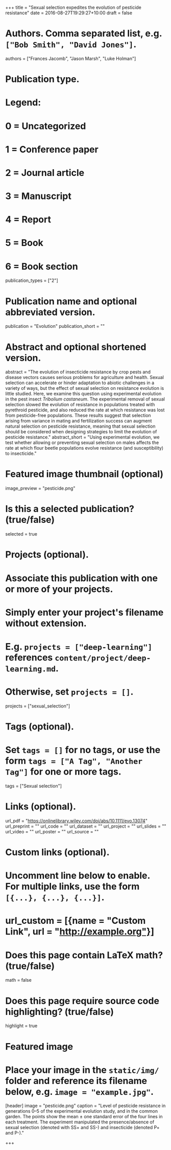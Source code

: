 +++
title = "Sexual selection expedites the evolution of pesticide resistance"
date = 2016-08-27T19:29:27+10:00
draft = false

# Authors. Comma separated list, e.g. `["Bob Smith", "David Jones"]`.
authors = ["Frances Jacomb", "Jason Marsh", "Luke Holman"]

# Publication type.
# Legend:
# 0 = Uncategorized
# 1 = Conference paper
# 2 = Journal article
# 3 = Manuscript
# 4 = Report
# 5 = Book
# 6 = Book section
publication_types = ["2"]

# Publication name and optional abbreviated version.
publication = "Evolution"
publication_short = ""

# Abstract and optional shortened version.
abstract = "The evolution of insecticide resistance by crop pests and disease vectors causes serious problems for agriculture and health. Sexual selection can accelerate or hinder adaptation to abiotic challenges in a variety of ways, but the effect of sexual selection on resistance evolution is little studied. Here, we examine this question using experimental evolution in the pest insect _Tribolium castaneum_. The experimental removal of sexual selection slowed the evolution of resistance in populations treated with pyrethroid pesticide, and also reduced the rate at which resistance was lost from pesticide-free populations. These results suggest that selection arising from variance in mating and fertilization success can augment natural selection on pesticide resistance, meaning that sexual selection should be considered when designing strategies to limit the evolution of pesticide resistance."
abstract_short = "Using experimental evolution, we test whether allowing or preventing sexual selection on males affects the rate at which flour beetle populations evolve resistance (and susceptibility) to insecticide."

# Featured image thumbnail (optional)
image_preview = "pesticide.png"

# Is this a selected publication? (true/false)
selected = true

# Projects (optional).
#   Associate this publication with one or more of your projects.
#   Simply enter your project's filename without extension.
#   E.g. `projects = ["deep-learning"]` references `content/project/deep-learning.md`.
#   Otherwise, set `projects = []`.
projects = ["sexual_selection"]

# Tags (optional).
#   Set `tags = []` for no tags, or use the form `tags = ["A Tag", "Another Tag"]` for one or more tags.
tags = ["Sexual selection"]

# Links (optional).
url_pdf = "https://onlinelibrary.wiley.com/doi/abs/10.1111/evo.13074"
url_preprint = ""
url_code = ""
url_dataset = ""
url_project = ""
url_slides = ""
url_video = ""
url_poster = ""
url_source = ""

# Custom links (optional).
#   Uncomment line below to enable. For multiple links, use the form `[{...}, {...}, {...}]`.
# url_custom = [{name = "Custom Link", url = "http://example.org"}]

# Does this page contain LaTeX math? (true/false)
math = false

# Does this page require source code highlighting? (true/false)
highlight = true

# Featured image
# Place your image in the `static/img/` folder and reference its filename below, e.g. `image = "example.jpg"`.
[header]
image = "pesticide.png"
caption = "Level of pesticide resistance in generations 0–5 of the experimental evolution study, and in the common garden. The points show the mean ± one standard error of the four lines in each treatment. The experiment manipulated the presence/absence of sexual selection (denoted with SS+ and SS-) and insecticide (denoted P+ and P-)."

+++
